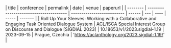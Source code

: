
| title | conference | permalink | date | venue | paperurl |
| -------- | -------------------------------------- | -------------------------- | ------ | --- | ---- | ----- | ------- |
| Roll Up Your Sleeves: Working with a Collaborative and Engaging Task Oriented Dialogue System        | ACL/ISCA Special Interest Group on Discourse and Dialogue [SIGDIAL 2023]            | 10.18653/v1/2023.sigdial-1.19        | 2023-09-15    | Prague, Czechia   | 'https://aclanthology.org/2023.sigdial-1.19/'    |


